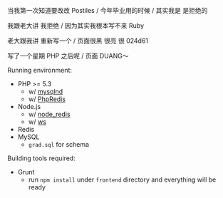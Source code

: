 当我第一次知道要改改 Postiles / 今年毕业用的时候 / 其实我是 是拒绝的

我跟老大讲 我拒绝 / 因为其实我根本写不来 Ruby

老大跟我讲 重新写一个 / 页面很黑 很亮 很 024d61

写了一个星期 PHP 之后呢 / 页面 DUANG～

Running environment:
- PHP >= 5.3
  - w/ [mysqlnd](https://dev.mysql.com/downloads/connector/php-mysqlnd/)
  - w/ [PhpRedis](https://github.com/phpredis/phpredis)
- Node.js
  - w/ [node_redis](https://github.com/mranney/node_redis)
  - w/ [ws](https://github.com/websockets/ws)
- Redis
- MySQL
  - `grad.sql` for schema

Building tools required:
- Grunt
  - run `npm install` under `frontend` directory and everything will be ready
